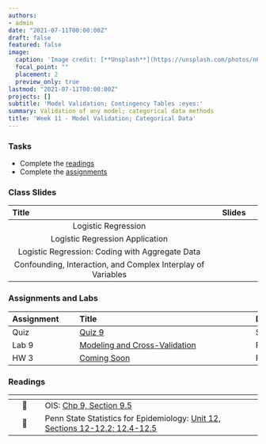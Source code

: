 ```yaml
---
authors:
- admin
date: "2021-07-11T00:00:00Z"
draft: false
featured: false
image:
  caption: 'Image credit: [**Unsplash**](https://unsplash.com/photos/n6B49lTx7NM)'
  focal_point: ""
  placement: 2
  preview_only: true
lastmod: "2021-07-11T00:00:00Z"
projects: []
subtitle: 'Model Validation; Contingency Tables :eyes:'
summary: Validation of any model; categorical data methods
title: 'Week 11 - Model Validation; Categorical Data'
---
```


### Tasks

- Complete the [readings](/post/11-week/#readings)
- Complete the [assignments](/post/11-week/#assignments-and-labs)

### Class Slides 

| <div style="width:250px;text-align:left">Title</div> | <div  style="width:80px;text-align:center">Slides</div> | 
|:---:|:---------------------|
| Logistic Regression   | [<span style="color: #4b5357;"><i class="fas fa-desktop fa-lg"></i></span>](https://sta-198-glhlth-298-fall-2022.github.io/website/slides/week-02/coming-soon.html)  | 
| Logistic Regression Application   | [<span style="color: #4b5357;"><i class="fas fa-desktop fa-lg"></i></span>](https://sta-198-glhlth-298-fall-2022.github.io/website/slides/week-02/coming-soon.html)  | 
| Logistic Regression: Coding with Aggregate Data   | [<span style="color: #4b5357;"><i class="fas fa-desktop fa-lg"></i></span>](https://sta-198-glhlth-298-fall-2022.github.io/website/slides/week-02/coming-soon.html) | 
| Confounding, Interaction, and Complex Interplay of Variables  | [<span style="color: #4b5357;"><i class="fas fa-desktop fa-lg"></i></span>](https://sta-198-glhlth-298-fall-2022.github.io/website/slides/week-02/coming-soon.html)  | 

### Assignments and Labs

| <div style="width:120px;text-align:left">Assignment</div> | <div style="width:340px;text-align:left">Title</div> | <div style="width:200px;text-align:left">Due</div> |
|:---|:---|:---|
| Quiz | [Quiz 9](https://sakai.duke.edu) | Sun., 11/6 |
| Lab 9 | [Modeling and Cross-Validation](https://sta-198-glhlth-298-fall-2022.github.io/website/slides/week-02/coming-soon.html) | Fri., 11/11 |
| HW 3 | [Coming Soon](https://sta-198-glhlth-298-fall-2022.github.io/website/slides/week-02/coming-soon.html) | Fri., 11/11 |


### Readings

| <div style="width:50px"></div>  | <div style="width:420px"></div>  |  <div style="width:200px"></div> |
|:---:|:---|:---:|
| :open_book: | OIS: [Chp 9, Section 9.5](https://www.openintro.org/book/os/)  | **Required** |
| :open_book: | Penn State Statistics for Epidemiology: [Unit 12, Sections 12-12.2; 12.4-12.5]() | **Required** | 



